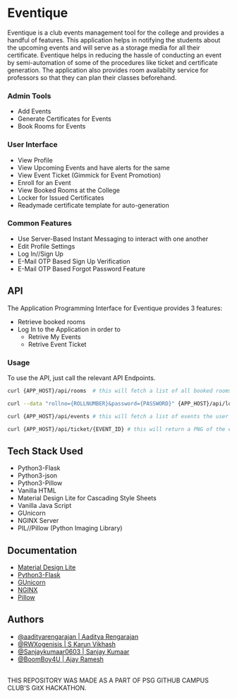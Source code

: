 # Eventique

Eventique is a club events management tool for the college and provides a handful of features. This application helps in notifying the students about the upcoming events and will serve as a storage media for all their certificate.
Eventique helps in reducing the hassle of conducting an event by semi-automation of some of the procedures like ticket and certificate generation. 
The application also provides room availabilty service for professors so that they can plan their classes beforehand.

### Admin Tools
- Add Events
- Generate Certificates for Events
- Book Rooms for Events

### User Interface
- View Profile
- View Upcoming Events and have alerts for the same
- View Event Ticket (Gimmick for Event Promotion)
- Enroll for an Event
- View Booked Rooms at the College
- Locker for Issued Certificates
- Readymade certificate template for auto-generation

### Common Features
- Use Server-Based Instant Messaging to interact with one another
- Edit Profile Settings
- Log In//Sign Up
- E-Mail OTP Based Sign Up Verification
- E-Mail OTP Based Forgot Password Feature

## API

The Application Programming Interface for Eventique provides 3 features:
- Retrieve booked rooms
- Log In to the Application in order to
	- Retrive My Events
	- Retrive Event Ticket

### Usage

To use the API, just call the relevant API Endpoints.

```bash
curl {APP_HOST}/api/rooms  # this will fetch a list of all booked rooms

curl --data "rollno={ROLLNUMBER}&password={PASSWORD}" {APP_HOST}/api/login # this will log the user into the app using session cookies. a headless browserr may not achieve the task at all times

curl {APP_HOST}/api/events # this will fetch a list of events the user has signed up for

curl {APP_HOST}/api/ticket/{EVENT_ID} # this will return a PNG of the event ticket, which can be used for promotions
```

## Tech Stack Used
- Python3-Flask
- Python3-json
- Python3-Pillow
- Vanilla HTML
- Material Design Lite for Cascading Style Sheets
- Vanilla Java Script
- GUnicorn
- NGINX Server
- PIL//Pillow (Python Imaging Library)

## Documentation
- <a href="https://getmdl.io/started/index.html">Material Design Lite</a>
- <a href="https://flask.palletsprojects.com/en/2.2.x/">Python3-Flask</a>
- <a href="https://gunicorn.org/#docs">GUnicorn</a>
- <a href="https://nginx.org/en/docs/">NGINX</a>
- <a href="https://pillow.readthedocs.io/en/stable/">Pillow</a>

## Authors
- <a href="https://github.com/aadityarengarajan">@aadityarengarajan | Aaditya Rengarajan</a>
- <a href="https://github.com/RWXogenisis">@RWXogenisis | S Karun Vikhash</a>
- <a href="https://github.com/Sanjaykumaar0603">@Sanjaykumaar0603 | Sanjay Kumaar</a>
- <a href="https://github.com/BoomBoy4U">@BoomBoy4U | Ajay Ramesh</a>
<br/>
THIS REPOSITORY WAS MADE AS A PART OF PSG GITHUB CAMPUS CLUB'S GitX HACKATHON.

